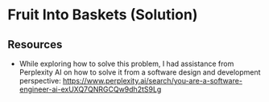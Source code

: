 # Fruit Into Baskets (Solution)

## Resources

- While exploring how to solve this problem, I had assistance from Perplexity AI on how to solve it from a software design and development perspective: https://www.perplexity.ai/search/you-are-a-software-engineer-ai-exUXQ7QNRGCQw9dh2tS9Lg
